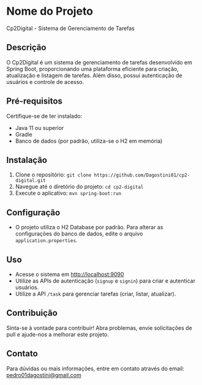 # Nome do Projeto

Cp2Digital - Sistema de Gerenciamento de Tarefas

## Descrição

O Cp2Digital é um sistema de gerenciamento de tarefas desenvolvido em Spring Boot, proporcionando uma plataforma eficiente para criação, atualização e listagem de tarefas. Além disso, possui autenticação de usuários e controle de acesso.

## Pré-requisitos

Certifique-se de ter instalado:

- Java 11 ou superior
- Gradle
- Banco de dados (por padrão, utiliza-se o H2 em memória)

## Instalação

1. Clone o repositório: `git clone https://github.com/Dagostini01/cp2-digital.git`
2. Navegue até o diretório do projeto: `cd cp2-digital`
3. Execute o aplicativo: `mvn spring-boot:run`

## Configuração

- O projeto utiliza o H2 Database por padrão. Para alterar as configurações do banco de dados, edite o arquivo `application.properties`.

## Uso

- Acesse o sistema em [http://localhost:9090](http://localhost:9090)
- Utilize as APIs de autenticação (`signup` e `signin`) para criar e autenticar usuários.
- Utilize a API `/task` para gerenciar tarefas (criar, listar, atualizar).

## Contribuição

Sinta-se à vontade para contribuir! Abra problemas, envie solicitações de pull e ajude-nos a melhorar este projeto.

## Contato

Para dúvidas ou mais informações, entre em contato através do email: pedro01dagostini@gmail.com
